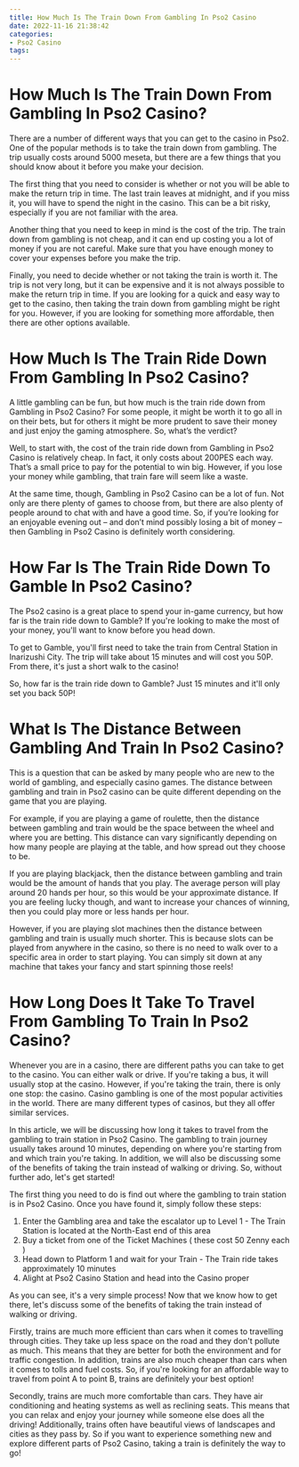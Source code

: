 ```yaml
---
title: How Much Is The Train Down From Gambling In Pso2 Casino
date: 2022-11-16 21:38:42
categories:
- Pso2 Casino
tags:
---
```



#  How Much Is The Train Down From Gambling In Pso2 Casino?

There are a number of different ways that you can get to the casino in Pso2. One of the popular methods is to take the train down from gambling. The trip usually costs around 5000 meseta, but there are a few things that you should know about it before you make your decision.

The first thing that you need to consider is whether or not you will be able to make the return trip in time. The last train leaves at midnight, and if you miss it, you will have to spend the night in the casino. This can be a bit risky, especially if you are not familiar with the area.

Another thing that you need to keep in mind is the cost of the trip. The train down from gambling is not cheap, and it can end up costing you a lot of money if you are not careful. Make sure that you have enough money to cover your expenses before you make the trip.

Finally, you need to decide whether or not taking the train is worth it. The trip is not very long, but it can be expensive and it is not always possible to make the return trip in time. If you are looking for a quick and easy way to get to the casino, then taking the train down from gambling might be right for you. However, if you are looking for something more affordable, then there are other options available.

#  How Much Is The Train Ride Down From Gambling In Pso2 Casino?

A little gambling can be fun, but how much is the train ride down from Gambling in Pso2 Casino? For some people, it might be worth it to go all in on their bets, but for others it might be more prudent to save their money and just enjoy the gaming atmosphere. So, what’s the verdict?

Well, to start with, the cost of the train ride down from Gambling in Pso2 Casino is relatively cheap. In fact, it only costs about 200PES each way. That’s a small price to pay for the potential to win big. However, if you lose your money while gambling, that train fare will seem like a waste.

At the same time, though, Gambling in Pso2 Casino can be a lot of fun. Not only are there plenty of games to choose from, but there are also plenty of people around to chat with and have a good time. So, if you’re looking for an enjoyable evening out – and don’t mind possibly losing a bit of money – then Gambling in Pso2 Casino is definitely worth considering.

#  How Far Is The Train Ride Down To Gamble In Pso2 Casino?

The Pso2 casino is a great place to spend your in-game currency, but how far is the train ride down to Gamble? If you're looking to make the most of your money, you'll want to know before you head down.

To get to Gamble, you'll first need to take the train from Central Station in Inarizushi City. The trip will take about 15 minutes and will cost you 50P. From there, it's just a short walk to the casino!

So, how far is the train ride down to Gamble? Just 15 minutes and it'll only set you back 50P!

#  What Is The Distance Between Gambling And Train In Pso2 Casino?

This is a question that can be asked by many people who are new to the world of gambling, and especially casino games. The distance between gambling and train in Pso2 casino can be quite different depending on the game that you are playing.

For example, if you are playing a game of roulette, then the distance between gambling and train would be the space between the wheel and where you are betting. This distance can vary significantly depending on how many people are playing at the table, and how spread out they choose to be.

If you are playing blackjack, then the distance between gambling and train would be the amount of hands that you play. The average person will play around 20 hands per hour, so this would be your approximate distance. If you are feeling lucky though, and want to increase your chances of winning, then you could play more or less hands per hour.

However, if you are playing slot machines then the distance between gambling and train is usually much shorter. This is because slots can be played from anywhere in the casino, so there is no need to walk over to a specific area in order to start playing. You can simply sit down at any machine that takes your fancy and start spinning those reels!

#  How Long Does It Take To Travel From Gambling To Train In Pso2 Casino?

Whenever you are in a casino, there are different paths you can take to get to the casino. You can either walk or drive. If you're taking a bus, it will usually stop at the casino. However, if you're taking the train, there is only one stop: the casino. Casino gambling is one of the most popular activities in the world. There are many different types of casinos, but they all offer similar services.

In this article, we will be discussing how long it takes to travel from the gambling to train station in Pso2 Casino. The gambling to train journey usually takes around 10 minutes, depending on where you're starting from and which train you're taking. In addition, we will also be discussing some of the benefits of taking the train instead of walking or driving. So, without further ado, let's get started!

The first thing you need to do is find out where the gambling to train station is in Pso2 Casino. Once you have found it, simply follow these steps:

1) Enter the Gambling area and take the escalator up to Level 1 - The Train Station is located at the North-East end of this area
2) Buy a ticket from one of the Ticket Machines ( these cost 50 Zenny each ) 
3) Head down to Platform 1 and wait for your Train - The Train ride takes approximately 10 minutes 
4) Alight at Pso2 Casino Station and head into the Casino proper

As you can see, it's a very simple process! Now that we know how to get there, let's discuss some of the benefits of taking the train instead of walking or driving.

Firstly, trains are much more efficient than cars when it comes to travelling through cities. They take up less space on the road and they don't pollute as much. This means that they are better for both the environment and for traffic congestion. In addition, trains are also much cheaper than cars when it comes to tolls and fuel costs. So, if you're looking for an affordable way to travel from point A to point B, trains are definitely your best option!

Secondly, trains are much more comfortable than cars. They have air conditioning and heating systems as well as reclining seats. This means that you can relax and enjoy your journey while someone else does all the driving! Additionally, trains often have beautiful views of landscapes and cities as they pass by. So if you want to experience something new and explore different parts of Pso2 Casino, taking a train is definitely the way to go!